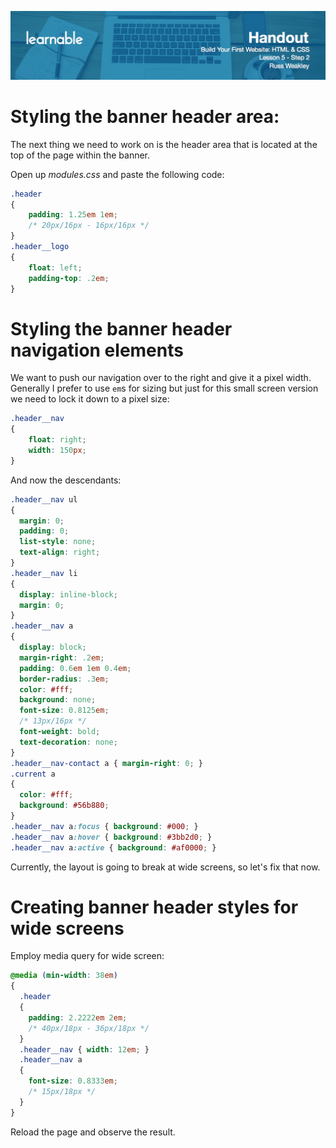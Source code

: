 ![](headers/head5.2.jpg)
# Styling the banner header area:

The next thing we need to work on is the header area that is located at the top of the page within the banner.

Open up *modules.css* and paste the following code:

```css
.header
{
	padding: 1.25em 1em;
	/* 20px/16px - 16px/16px */
}
.header__logo
{
	float: left;
	padding-top: .2em;
}
```

# Styling the banner header navigation elements

We want to push our navigation over to the right and give it a pixel width. Generally I prefer to use `em`s for sizing but just for this small screen version we need to lock it down to a pixel size:

```css
.header__nav
{
	float: right;
	width: 150px;
}
```

And now the descendants:

```css
.header__nav ul
{
  margin: 0;
  padding: 0;
  list-style: none;
  text-align: right;
}
.header__nav li
{
  display: inline-block;
  margin: 0;
}
.header__nav a
{
  display: block;
  margin-right: .2em;
  padding: 0.6em 1em 0.4em;
  border-radius: .3em;
  color: #fff;
  background: none;
  font-size: 0.8125em;
  /* 13px/16px */
  font-weight: bold;
  text-decoration: none;
}
.header__nav-contact a { margin-right: 0; }
.current a
{
  color: #fff;
  background: #56b880;
}
.header__nav a:focus { background: #000; }
.header__nav a:hover { background: #3bb2d0; }
.header__nav a:active { background: #af0000; }
```

Currently, the layout is going to break at wide screens, so let's fix that now.

# Creating banner header styles for wide screens

Employ media query for wide screen:

```css
@media (min-width: 38em)
{
  .header
  {
    padding: 2.2222em 2em;
    /* 40px/18px - 36px/18px */
  }
  .header__nav { width: 12em; }
  .header__nav a
  {
    font-size: 0.8333em;
    /* 15px/18px */
  }
}
```

Reload the page and observe the result.
